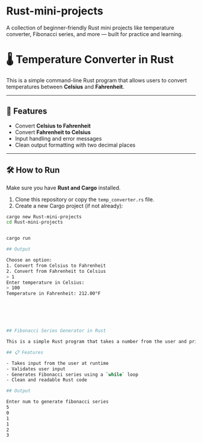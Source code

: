 # Rust-mini-projects
A collection of beginner-friendly Rust mini projects like temperature converter, Fibonacci series, and more — built for practice and learning.


# 🌡️ Temperature Converter in Rust

This is a simple command-line Rust program that allows users to convert temperatures between **Celsius** and **Fahrenheit**.

---

## 🚀 Features

- Convert **Celsius to Fahrenheit**
- Convert **Fahrenheit to Celsius**
- Input handling and error messages
- Clean output formatting with two decimal places

---

## 🛠️ How to Run

Make sure you have **Rust and Cargo** installed.

1. Clone this repository or copy the `temp_converter.rs` file.
2. Create a new Cargo project (if not already):

```bash
cargo new Rust-mini-projects
cd Rust-mini-projects


cargo run

## Output

Choose an option:
1. Convert from Celsius to Fahrenheit
2. Convert from Fahrenheit to Celsius
> 1
Enter temperature in Celsius:
> 100
Temperature in Fahrenheit: 212.00°F






## Fibonacci Series Generator in Rust

This is a simple Rust program that takes a number from the user and prints the Fibonacci series up to that number of terms.

## 📋 Features

- Takes input from the user at runtime
- Validates user input
- Generates Fibonacci series using a `while` loop
- Clean and readable Rust code

## Output

Enter num to generate fibonacci series
5
0
1
1
2
3

